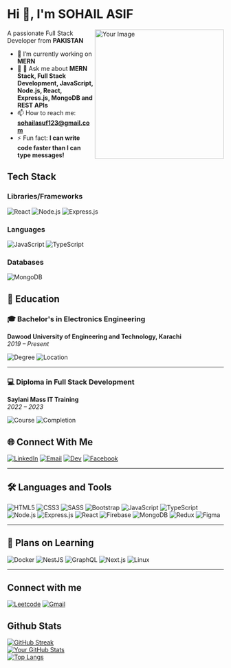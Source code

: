 # Hi 👋, I'm SOHAIL ASIF
<img align="right" src="https://static-00.iconduck.com/assets.00/web-developer-illustration-2005x2048-fal2biag.png" alt="Your Image" width="300">

A passionate Full Stack Developer from **PAKISTAN**
- 🔭 I’m currently working on **MERN**
- 💬 💬 Ask me about **MERN Stack, Full Stack Development, JavaScript, Node.js, React, Express.js, MongoDB and REST APIs**
- 📫 How to reach me: **sohailasuf123@gmail.com**
- ⚡ Fun fact: **I can write code faster than I can type messages!**

## Tech Stack
### Libraries/Frameworks
![React](https://img.shields.io/badge/React-20232A?style=for-the-badge&logo=react&logoColor=61DAFB)
![Node.js](https://img.shields.io/badge/Node.js-339933?style=for-the-badge&logo=nodedotjs&logoColor=white)
![Express.js](https://img.shields.io/badge/Express.js-404D59?style=for-the-badge)







### Languages
![JavaScript](https://img.shields.io/badge/JavaScript-F7DF1E?style=for-the-badge&logo=javascript&logoColor=black)
![TypeScript](https://img.shields.io/badge/TypeScript-007ACC?style=for-the-badge&logo=typescript&logoColor=white)


### Databases
![MongoDB](https://img.shields.io/badge/MongoDB-4EA94B?style=for-the-badge&logo=mongodb&logoColor=white)


## 🏫 Education

### 🎓 Bachelor's in Electronics Engineering
**Dawood University of Engineering and Technology, Karachi**  
*2019 – Present*

![Degree](https://img.shields.io/badge/Degree-Electronics_Engineering-blue?style=flat-square)
![Location](https://img.shields.io/badge/Location-Karachi-ff69b4?style=flat-square)

---

### 💻 Diploma in Full Stack Development
**Saylani Mass IT Training**  
*2022 – 2023*

![Course](https://img.shields.io/badge/Course-Full_Stack_Development-green?style=flat-square)
![Completion](https://img.shields.io/badge/Completed-2023-success?style=flat-square)



## 🌐 Connect With Me
[![LinkedIn](https://img.shields.io/badge/LinkedIn-blue?style=flat&logo=linkedin)](https://www.linkedin.com)
[![Email](https://img.shields.io/badge/Email-blue?style=flat&logo=mail-dot?link)](mailto:your-email@example.com)
[![Dev](https://img.shields.io/badge/Dev.to-black?style=flat&logo=devdotto)](https://dev.to)
[![Facebook](https://img.shields.io/badge/Facebook-blue?style=flat&logo=facebook)](https://facebook.com)

---

## 🛠️ Languages and Tools
![HTML5](https://img.shields.io/badge/HTML5-orange?style=flat&logo=html5&logoColor=white)
![CSS3](https://img.shields.io/badge/CSS3-blue?style=flat&logo=css3&logoColor=white)
![SASS](https://img.shields.io/badge/SASS-pink?style=flat&logo=sass&logoColor=white)
![Bootstrap](https://img.shields.io/badge/Bootstrap-purple?style=flat&logo=bootstrap&logoColor=white)
![JavaScript](https://img.shields.io/badge/JavaScript-yellow?style=flat&logo=javascript&logoColor=white)
![TypeScript](https://img.shields.io/badge/TypeScript-blue?style=flat&logo=typescript&logoColor=white)
![Node.js](https://img.shields.io/badge/Node.js-green?style=flat&logo=node.js&logoColor=white)
![Express.js](https://img.shields.io/badge/Express.js-black?style=flat&logo=express&logoColor=white)
![React](https://img.shields.io/badge/React-blue?style=flat&logo=react&logoColor=white)
![Firebase](https://img.shields.io/badge/Firebase-yellow?style=flat&logo=firebase&logoColor=white)
![MongoDB](https://img.shields.io/badge/MongoDB-green?style=flat&logo=mongodb&logoColor=white)
![Redux](https://img.shields.io/badge/Redux-purple?style=flat&logo=redux&logoColor=white)
![Figma](https://img.shields.io/badge/Figma-black?style=flat&logo=figma&logoColor=white)

---

## 🚀 Plans on Learning
![Docker](https://img.shields.io/badge/Docker-blue?style=flat&logo=docker&logoColor=white)
![NestJS](https://img.shields.io/badge/NestJS-red?style=flat&logo=nestjs&logoColor=white)
![GraphQL](https://img.shields.io/badge/GraphQL-pink?style=flat&logo=graphql&logoColor=white)
![Next.js](https://img.shields.io/badge/Next.js-black?style=flat&logo=next.js&logoColor=white)
![Linux](https://img.shields.io/badge/Linux-black?style=flat&logo=linux&logoColor=white)

---



## Connect with me
[![Leetcode](https://img.shields.io/badge/Leetcode-FFA116?style=for-the-badge&logo=leetcode&logoColor=black)](https://leetcode.com/your_username)
[![Gmail](https://img.shields.io/badge/Gmail-D14836?style=for-the-badge&logo=gmail&logoColor=white)](mailto:your_email@example.com)


## Github Stats
[![GitHub Streak](https://github-readme-streak-stats.herokuapp.com/?user=SOHAILASIF1&count_private=true)](https://git.io/streak-stats)
<br>
[![Your GitHub Stats](https://github-readme-stats.vercel.app/api?username=SOHAILASIF1&show_icons=true&count_private=true&theme=dark)](https://github.com/your-username)
<br>
[![Top Langs](https://github-readme-stats.vercel.app/api/top-langs/?username=SOHAILASIF1&layout=compact&theme=dark)](https://github.com/your-username)






